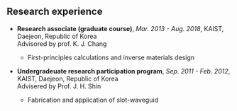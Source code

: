 ## Research experience
- **Research associate (graduate course)**, *Mar. 2013 - Aug. 2018*, KAIST, Daejeon, Republic of Korea  
  Advisored by prof. K. J. Chang  
  * First-principles calculations and inverse materials design

- **Undergradeuate research participation program**, *Sep. 2011 - Feb. 2012*, KAIST, Daejeon, Republic of Korea  
   Advisered by Prof. J. H. Shin  
   * Fabrication and application of slot-waveguid  
